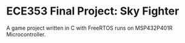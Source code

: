 # ECE353 Final Project: Sky Fighter
A game project written in C with FreeRTOS runs on MSP432P401R Microcontroller.
